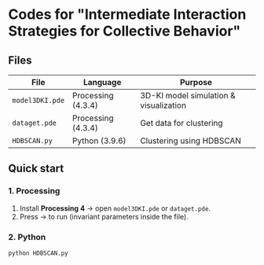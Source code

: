 # Codes for "Intermediate Interaction Strategies for Collective Behavior"

## Files
| File | Language | Purpose |
|------|----------|---------|
| `model3DKI.pde` | Processing (4.3.4) | 3D-KI model simulation & visualization |
| `dataget.pde` | Processing (4.3.4) | Get data for clustering |
| `HDBSCAN.py`  | Python (3.9.6)    | Clustering using HDBSCAN |

## Quick start
### 1. Processing
1. Install **Processing 4** → open `model3DKI.pde` or `dataget.pde`.
2. Press → to run (invariant parameters inside the file).

### 2. Python
```bash
python HDBSCAN.py
